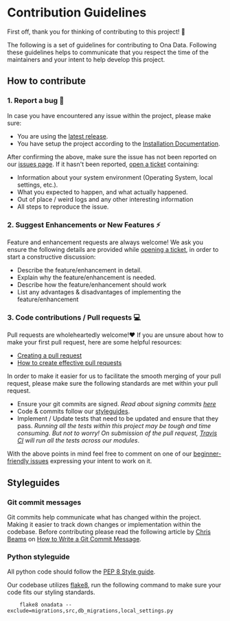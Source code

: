 # Contribution Guidelines

First off, thank you for thinking of contributing to this project! 🥳

The following is a set of guidelines for contributing to Ona Data. Following these guidelines helps to communicate that you respect the time of the maintainers and your intent to help develop this project.

## How to contribute

### 1. Report a bug 🐛

In case you have encountered any issue within the project, please make sure:

- You are using the [latest release](http://github.com/onaio/onadata/releases).
- You have setup the project according to the [Installation Documentation](https://api.ona.io/static/docs/install.html).

After confirming the above, make sure the issue has not been reported on our [issues page](https://github.com/onaio/onadata/issues). If it hasn't been reported, [open a ticket](https://github.com/onaio/onadata/issues/new) containing:

- Information about your system environment (Operating System, local settings, etc.).
- What you expected to happen, and what actually happened.
- Out of place / weird logs and any other interesting information
- All steps to reproduce the issue.

### 2. Suggest Enhancements or New Features ⚡

Feature and enhancement requests are always welcome! We ask you ensure the following details are provided while [opening a ticket](https://github.com/onaio/onadata/issues/new), in order to start a constructive discussion:

- Describe the feature/enhancement in detail.
- Explain why the feature/enhancement is needed.
- Describe how the feature/enhancement should work
- List any advantages & disadvantages of implementing the feature/enhancement

### 3. Code contributions / Pull requests 💻

Pull requests are wholeheartedly welcome!❤️ If you are unsure about how to make your first pull request, here are some helpful resources:

- [Creating a pull request](https://help.github.com/en/github/collaborating-with-issues-and-pull-requests/creating-a-pull-request)
- [How to create effective pull requests](https://dev.to/mpermar/how-to-create-effective-pull-requests-2m8e)

In order to make it easier for us to facilitate the smooth merging of your pull request, please make sure the following standards are met within your pull request.

- Ensure your git commits are signed. _Read about signing commits [here](https://help.github.com/en/github/authenticating-to-github/signing-commits)_
- Code & commits follow our [styleguides](#Styleguides).
- Implement / Update tests that need to be updated and ensure that they pass. _Running all the tests within this project may be tough and time consuming. But not to worry! On submission of the pull request, [Travis CI](https://travis-ci.org/) will run all the tests across our modules_.

With the above points in mind feel free to comment on one of our [beginner-friendly issues](https://github.com/onaio/onadata/issues?q=is%3Aissue+is%3Aopen+label%3A%22Good+First+Issue%22) expressing your intent to work on it.

## Styleguides

### Git commit messages

Git commits help communicate what has changed within the project. Making it easier to track down changes or implementation within the codebase. Before contributing please read the following article by [Chris Beams](https://chris.beams.io) on [How to Write a Git Commit Message](https://chris.beams.io/posts/git-commit/).

### Python styleguide

All python code should follow the [PEP 8 Style guide](https://www.python.org/dev/peps/pep-0008/).

Our codebase utilizes [flake8](https://pypi.org/project/flake8/), run the following command to make sure your code fits our styling standards.

```shell
    flake8 onadata --exclude=migrations,src,db_migrations,local_settings.py
```
